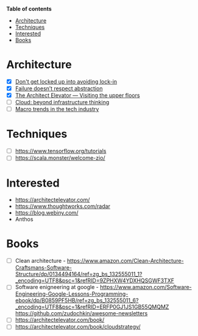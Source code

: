 **Table of contents**

- [Architecture](#architecture)
- [Techniques](#techniques)
- [Interested](#interested)
- [Books](#books)

# Architecture

- [x] [Don't get locked up into avoiding lock-in](https://martinfowler.com/articles/oss-lockin.html)
- [x] [Failure doesn’t respect abstraction](https://architectelevator.com/architecture/failure-doesnt-respect-abstraction)
- [x] [The Architect Elevator — Visiting the upper floors](https://martinfowler.com/articles/architect-elevator.html)
- [ ] [Cloud: beyond infrastructure thinking](https://www.thoughtworks.com/insights/articles/cloud-beyond-infrastructure-thinking)
- [ ] [Macro trends in the tech industry](https://www.thoughtworks.com/insights/blog/macro-trends-tech-industry-may-2020)

# Techniques

- [ ] https://www.tensorflow.org/tutorials
- [ ] https://scala.monster/welcome-zio/

# Interested

- https://architectelevator.com/
- https://www.thoughtworks.com/radar
- https://blog.webiny.com/
- Anthos

# Books
- [ ] Clean architecture - https://www.amazon.com/Clean-Architecture-Craftsmans-Software-Structure/dp/0134494164/ref=zg_bs_132555011_1?_encoding=UTF8&psc=1&refRID=9ZPHXW4YDXHQSGWF3TXF
- [ ] Software enigneering at google - https://www.amazon.com/Software-Engineering-Google-Lessons-Programming-ebook/dp/B0859PF5HB/ref=zg_bs_132555011_6?_encoding=UTF8&psc=1&refRID=ERFP0GJ1JS1GB55QMQMZ
https://github.com/zudochkin/awesome-newsletters
- [ ] https://architectelevator.com/book/
- [ ] https://architectelevator.com/book/cloudstrategy/